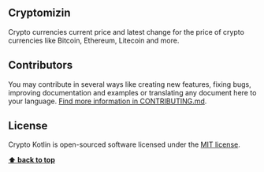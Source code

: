 ## Cryptomizin
Crypto currencies current price and latest change for the price of crypto currencies like Bitcoin, Ethereum, Litecoin and more.

## Contributors

You may contribute in several ways like creating new features, fixing bugs, improving documentation and examples
or translating any document here to your language. [Find more information in CONTRIBUTING.md](CONTRIBUTING.md).

## License
Crypto Kotlin is open-sourced software licensed under the [MIT license](https://opensource.org/licenses/MIT).

**[⬆ back to top](#crypto-kotlin)**

[Requirements]:#requirements
[Demo]:#demo
[Authors]:#authors
[Contributors]:#contributors
[License]:#license
